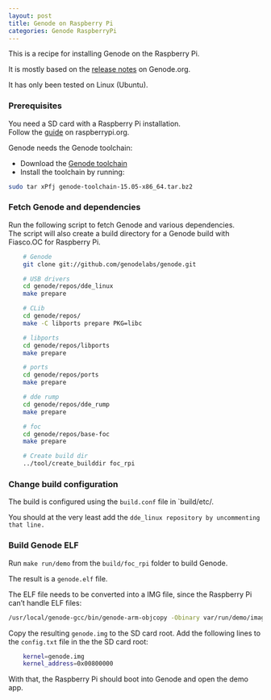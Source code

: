 ```yaml
---
layout: post
title: Genode on Raspberry Pi
categories: Genode RaspberryPi
---
```

This is a recipe for installing Genode on the Raspberry Pi.
<!-- more-->

It is mostly based on the <a href='http://genode.org/documentation/release-notes/13.11#Raspberry_Pi'>release notes</a> on Genode.org.


It has only been tested on Linux (Ubuntu).

### Prerequisites
You need a SD card with a Raspberry Pi installation.<br>
Follow the <a href='https://www.raspberrypi.org/documentation/installation/installing-images/README.md'>guide</a> on raspberrypi.org.


Genode needs the Genode toolchain:

- Download the <a href='http://sourceforge.net/projects/genode/files/genode-toolchain/15.05/genode-toolchain-15.05-x86_64.tar.bz2/download'>Genode toolchain</a>
- Install the toolchain by running:

```bash
sudo tar xPfj genode-toolchain-15.05-x86_64.tar.bz2
```

### Fetch Genode and dependencies
Run the following script to fetch Genode and various dependencies.<br>
The script will also create a build directory for a Genode build with Fiasco.OC for Raspberry Pi.


```bash
	# Genode
	git clone git://github.com/genodelabs/genode.git

	# USB drivers
	cd genode/repos/dde_linux
	make prepare

	# CLib
	cd genode/repos/
	make -C libports prepare PKG=libc

	# libports
	cd genode/repos/libports
	make prepare

	# ports
	cd genode/repos/ports
	make prepare

	# dde rump
	cd genode/repos/dde_rump
	make prepare

	# foc
	cd genode/repos/base-foc
	make prepare

	# Create build dir
	../tool/create_builddir foc_rpi

```


### Change build configuration
The build is configured using the `build.conf` file in `build/etc/.

You should at the very least add the `dde_linux repository by uncommenting that line.`

### Build Genode ELF
Run `make run/demo` from the `build/foc_rpi` folder to build  Genode.

The result is a `genode.elf` file.


The ELF file needs to be converted into a IMG file, since the Raspberry Pi can’t handle ELF files:


```bash
/usr/local/genode-gcc/bin/genode-arm-objcopy -Obinary var/run/demo/image.elf genode.img
```


Copy the resulting `genode.img` to the SD card root.
Add the following lines to the `config.txt` file in the the SD card root:


```bash
	kernel=genode.img
	kernel_address=0x00800000
```


With that, the Raspberry Pi should boot into Genode and open the demo app.

